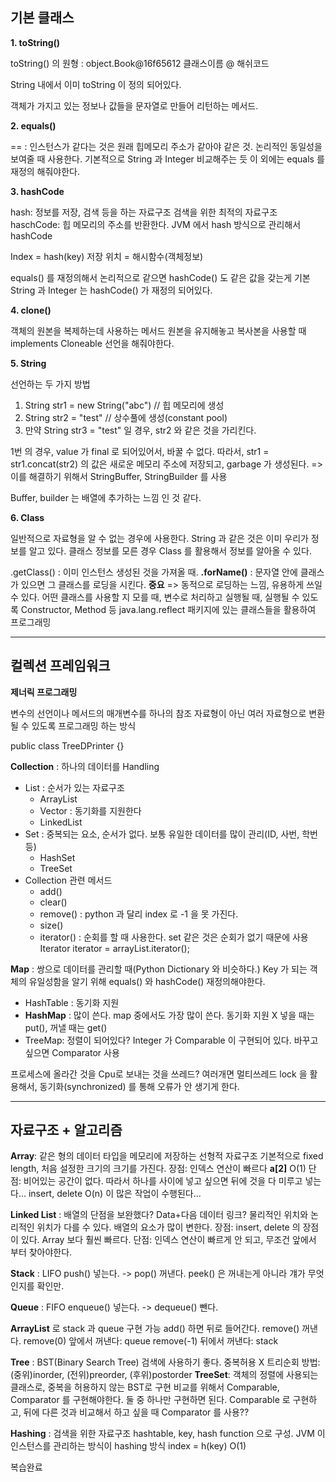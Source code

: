 ## 기본 클래스

**1. toString()**

toString() 의 원형 : object.Book@16f65612
                             클래스이름 @ 해쉬코드

String 내에서 이미 toString 이 정의 되어있다.

객체가 가지고 있는 정보나 값들을 문자열로 만들어 리턴하는 메서드.

**2. equals()**

== : 인스턴스가 같다는 것은 원래 힙메모리 주소가 같아야 같은 것.
논리적인 동일성을 보여줄 때 사용한다. 기본적으로 String 과 Integer 비교해주는 듯
이 외에는 equals 를 재정의 해줘야한다.

**3. hashCode**

hash: 정보를 저장, 검색 등을 하는 자료구조
검색을 위한 최적의 자료구조
haschCode: 힙 메모리의 주소를 반환한다. JVM 에서 hash 방식으로 관리해서 hashCode

Index = hash(key)
저장 위치 = 해시함수(객체정보)

equals() 를 재정의해서 논리적으로 같으면 hashCode() 도 같은 값을 갖는게 기본
String 과 Integer 는 hashCode() 가 재정의 되어있다.

**4. clone()**

객체의 원본을 복제하는데 사용하는 메서드
원본을 유지해놓고 복사본을 사용할 때
implements Cloneable 선언을 해줘야한다.

**5. String**

선언하는 두 가지 방법

1. String str1 = new String("abc") // 힙 메모리에 생성
2. String str2 = "test" // 상수풀에 생성(constant pool)
3. 만약 String str3 = "test" 일 경우, str2  와 같은 것을 가리킨다.

1번 의 경우,  value 가 final 로 되어있어서, 바꿀 수 없다.
따라서, str1 = str1.concat(str2) 의 값은 새로운 메모리 주소에 저장되고, garbage 가 생성된다.
=> 이를 해결하기 위해서 StringBuffer, StringBuilder 를 사용

Buffer, builder 는 배열에 추가하는 느낌 인 것 같다.

**6. Class**

일반적으로 자료형을 알 수 없는 경우에 사용한다.
String 과 같은 것은 이미 우리가 정보를 알고 있다.
클래스 정보를 모른 경우 Class 를 활용해서 정보를 알아올 수 있다.

.getClass() : 이미 인스턴스 생성된 것을 가져올 때.
**.forName()** : 문자열 안에 클래스가 있으면 그 클래스를 로딩을 시킨다. **중요**
=> 동적으로 로딩하는 느낌, 유용하게 쓰일 수 있다.
어떤 클래스를 사용할 지 모를 때, 변수로 처리하고 실행될 때,  실행될 수 있도록
Constructor, Method 등 java.lang.reflect 패키지에 있는 클래스들을 활용하여 프로그래밍

---

## 컬렉션 프레임워크

**제너릭 프로그래밍**

변수의 선언이나 메서드의 매개변수를 하나의 참조 자료형이 아닌 여러 자료형으로 변환될 수 있도록 프로그래밍 하는 방식

public class TreeDPrinter<T> {} 

**Collection** : 하나의 데이터를 Handling

- List : 순서가 있는 자료구조
  - ArrayList
  - Vector : 동기화를 지원한다
  - LinkedList
- Set : 중복되는 요소, 순서가 없다. 보통 유일한 데이터를 많이 관리(ID, 사번, 학번 등)
  - HashSet
  - TreeSet
- Collection 관련 메서드
  - add()
  - clear()
  - remove() : python 과 달리 index 로 -1 을 못 가진다.
  - size()
  - iterator() : 순회를 할 때 사용한다. set 같은 것은 순회가 없기 때문에 사용
    Iterator<Member> iterator = arrayList.iterator();

**Map** : 쌍으로 데이터를 관리할 때(Python Dictionary 와 비슷하다.)
Key 가 되는 객체의 유일성함을 알기 위해 equals() 와 hashCode() 재정의해야한다.

- HashTable : 동기화 지원
- **HashMap** : 많이 쓴다. map 중에서도 가장 많이 쓴다. 동기화 지원 X
  넣을 때는 put(), 꺼낼 때는 get()
- TreeMap: 정렬이 되어있다? Integer 가 Comparable 이 구현되어 있다. 바꾸고 싶으면
                  Comparator 사용
                  

프로세스에 올라간 것을 Cpu로 보내는 것을 쓰레드? 여러개면 멀티쓰레드
lock 을 활용해서, 동기화(synchronized) 를 통해 오류가 안 생기게 한다. 

---

## 자료구조 + 알고리즘

**Array**: 같은 형의 데이터 타입을 메모리에 저장하는 선형적 자료구조
기본적으로 fixed length, 처음 설정한 크기의 크기를 가진다.
장점: 인덱스 연산이 빠르다 **a[2]** O(1)
단점: 비어있는 공간이 없다. 따라서 하나를 사이에 넣고 싶으면 뒤에 것을 다 미루고 넣는다...
        insert, delete O(n) 이 많은 작업이 수행된다...

**Linked List** : 배열의 단점을 보완했다? Data+다음 데이터 링크?
물리적인 위치와 논리적인 위치가 다를 수 있다. 
배열의 요소가 많이 변한다.
장점: insert, delete 의 장점이 있다. Array 보다 훨씬 빠르다.
단점: 인덱스 연산이 빠르게 안 되고,  무조건 앞에서 부터 찾아야한다.

**Stack** : LIFO
push() 넣는다. -> pop() 꺼낸다.
peek() 은 꺼내는게 아니라 걔가 무엇인지를 확인만.

**Queue** : FIFO
enqueue() 넣는다. -> dequeue() 뺀다.

**ArrayList** 로 stack 과 queue 구현 가능
add() 하면 뒤로 들어간다.
remove() 꺼낸다. 
remove(0) 앞에서 꺼낸다: queue 
remove(-1) 뒤에서 꺼낸다: stack

**Tree** : BST(Binary Search Tree)
검색에 사용하기 좋다.
중복허용 X
트리순회 방법: (중위)inorder, (전위)preorder, (후위)postorder
**TreeSet**: 객체의 정렬에 사용되는 클래스로, 중복을 허용하지 않는 BST로 구현
비교를 위해서 Comparable, Comparator 를 구현해야한다.
둘 중 하나만 구현하면 된다.
Comparable 로 구현하고, 뒤에 다른 것과 비교해서 하고 싶을 때 Comparator 를 사용??

**Hashing** : 검색을 위한 자료구조
hashtable, key, hash function 으로 구성.
JVM 이 인스턴스를 관리하는 방식이 hashing 방식
index = h(key)
O(1)

복습완료



